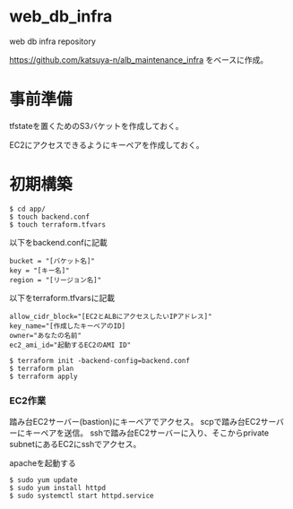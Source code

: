 # web_db_infra
web db infra repository

https://github.com/katsuya-n/alb_maintenance_infra
をベースに作成。

# 事前準備

tfstateを置くためのS3バケットを作成しておく。
 
EC2にアクセスできるようにキーペアを作成しておく。

# 初期構築

```
$ cd app/
$ touch backend.conf
$ touch terraform.tfvars
```

以下をbackend.confに記載

```
bucket = "[バケット名]"
key = "[キー名]"
region = "[リージョン名]"
```

以下をterraform.tfvarsに記載

```
allow_cidr_block="[EC2とALBにアクセスしたいIPアドレス]"
key_name="[作成したキーペアのID]
owner="あなたの名前"
ec2_ami_id="起動するEC2のAMI ID"
```

```
$ terraform init -backend-config=backend.conf
$ terraform plan
$ terraform apply
```

### EC2作業

踏み台EC2サーバー(bastion)にキーペアでアクセス。
scpで踏み台EC2サーバーにキーペアを送信。
sshで踏み台EC2サーバーに入り、そこからprivate subnetにあるEC2にsshでアクセス。

apacheを起動する

```
$ sudo yum update
$ sudo yum install httpd
$ sudo systemctl start httpd.service
```